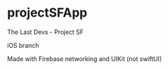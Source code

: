 # projectSFApp
The Last Devs - Project SF

iOS branch

Made with Firebase networking and UIKit (not swiftUI)
